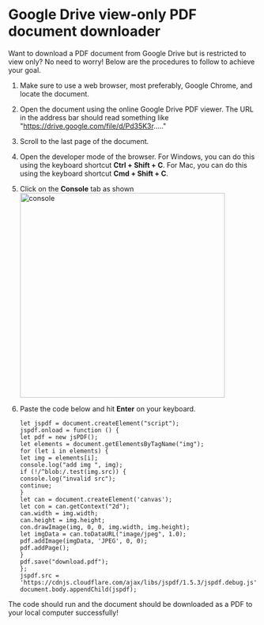 # Google Drive view-only PDF document downloader
Want to download a PDF document from Google Drive but is restricted to view only? No need to worry! Below are the procedures to follow to achieve your goal.

1. Make sure to use a web browser, most preferably, Google Chrome, and locate the document.
2. Open the document using the online Google Drive PDF viewer. The URL in the address bar should read something like "https://drive.google.com/file/d/Pd35K3r....."
3. Scroll to the last page of the document.
4. Open the developer mode of the browser. For Windows, you can do this using the keyboard shortcut **Ctrl + Shift + C**. For Mac, you can do this using the keyboard shortcut **Cmd + Shift + C**.
5. Click on the **Console** tab as shown <img width="414" alt="console" src="https://github.com/Karwega/Google-Drive-view-only-PDF-document-downloader/assets/130556507/dd0f2293-7467-4411-a6cf-bb833fff5d6b">

6. Paste the code below and hit **Enter** on your keyboard.
   ```
   let jspdf = document.createElement("script");
   jspdf.onload = function () {
   let pdf = new jsPDF();
   let elements = document.getElementsByTagName("img");
   for (let i in elements) {
   let img = elements[i];
   console.log("add img ", img);
   if (!/^blob:/.test(img.src)) {
   console.log("invalid src");
   continue;
   }
   let can = document.createElement('canvas');
   let con = can.getContext("2d");
   can.width = img.width;
   can.height = img.height;
   con.drawImage(img, 0, 0, img.width, img.height);
   let imgData = can.toDataURL("image/jpeg", 1.0);
   pdf.addImage(imgData, 'JPEG', 0, 0);
   pdf.addPage();
   }
   pdf.save("download.pdf");
   };
   jspdf.src = 'https://cdnjs.cloudflare.com/ajax/libs/jspdf/1.5.3/jspdf.debug.js';
   document.body.appendChild(jspdf);

The code should run and the document should be downloaded as a PDF to your local computer successfully!

